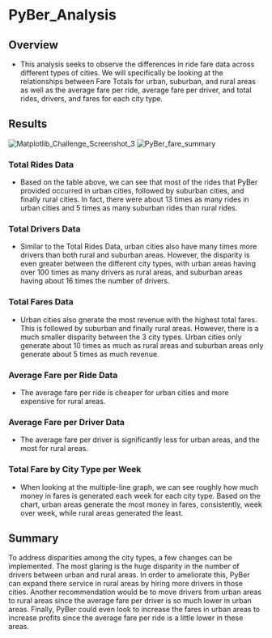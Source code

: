 # PyBer_Analysis

## Overview
- This analysis seeks to observe the differences in ride fare data across different types of cities. We will specifically be looking at the relationships between Fare Totals for urban, suburban, and rural areas as well as the average fare per ride, average fare per driver, and total rides, drivers, and fares for each city type.

## Results
![Matplotlib_Challenge_Screenshot_3](https://user-images.githubusercontent.com/120291854/215643507-e98f41bd-56fa-44cc-9165-997d086294fc.png)
![PyBer_fare_summary](https://user-images.githubusercontent.com/120291854/215643561-4747bc4a-29f6-4216-aef0-489bba56d29e.png)

### Total Rides Data
- Based on the table above, we can see that most of the rides that PyBer provided occurred in urban cities, followed by suburban cities, and finally rural cities. In fact, there were about 13 times as many rides in urban cities and 5 times as many suburban rides than rural rides.

### Total Drivers Data
- Similar to the Total Rides Data, urban cities also have many times more drivers than both rural and suburban areas. However, the disparity is even greater between the different city types, with urban areas having over 100 times as many drivers as rural areas, and suburban areas having about 16 times the number of drivers.

### Total Fares Data
- Urban cities also gnerate the most revenue with the highest total fares. This is followed by suburban and finally rural areas. However, there is a much smaller disparity between the 3 city types. Urban cities only generate about 10 times as much as rural areas and suburban areas only generate about 5 times as much revenue.

### Average Fare per Ride Data
- The average fare per ride is cheaper for urban cities and more expensive for rural areas.

### Average Fare per Driver Data
- The average fare per driver is significantly less for urban areas, and the most for rural areas.

### Total Fare by City Type per Week
- When looking at the multiple-line graph, we can see roughly how much money in fares is generated each week for each city type. Based on the chart, urban areas generate the most money in fares, consistently, week over week, while rural areas generated the least.

## Summary
To address disparities among the city types, a few changes can be implemented. The most glaring is the huge disparity in the number of drivers between urban and rural areas. In order to ameliorate this, PyBer can expand there service in rural areas by hiring more drivers in those cities. Another recommendation would be to move  drivers from urban areas to rural areas since the average fare per driver is so much lower in urban areas. Finally, PyBer could even look to increase the fares in urban areas to increase profits since the average fare per ride is a little lower in these areas. 
